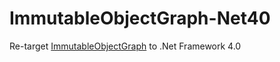 ImmutableObjectGraph-Net40
==========================

Re-target [ImmutableObjectGraph][1] to .Net Framework 4.0

  [1]: https://github.com/AArnott/ImmutableObjectGraph/